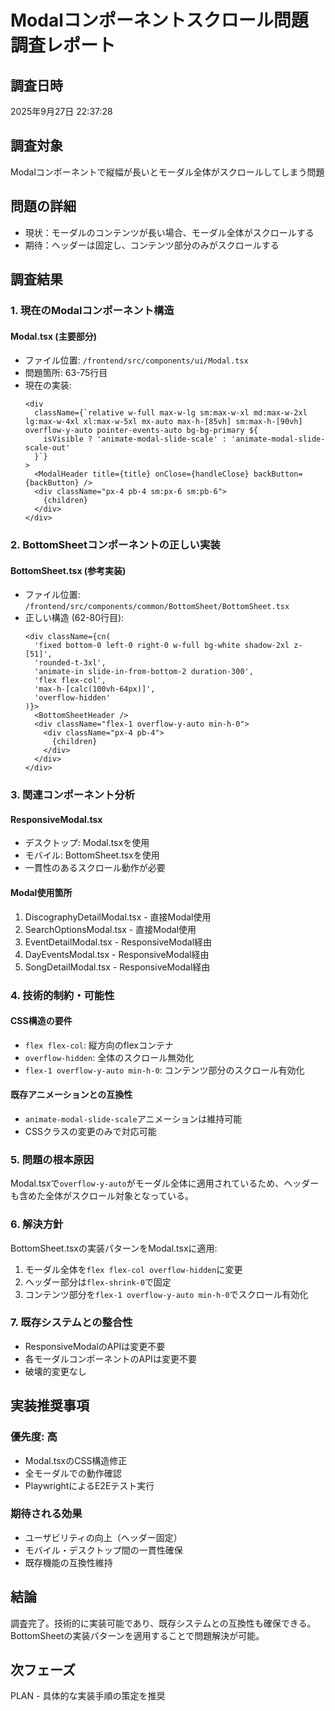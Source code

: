 # Modalコンポーネントスクロール問題調査レポート

## 調査日時
2025年9月27日 22:37:28

## 調査対象
Modalコンポーネントで縦幅が長いとモーダル全体がスクロールしてしまう問題

## 問題の詳細
- 現状：モーダルのコンテンツが長い場合、モーダル全体がスクロールする
- 期待：ヘッダーは固定し、コンテンツ部分のみがスクロールする

## 調査結果

### 1. 現在のModalコンポーネント構造

#### Modal.tsx (主要部分)
- ファイル位置: `/frontend/src/components/ui/Modal.tsx`
- 問題箇所: 63-75行目
- 現在の実装:
  ```tsx
  <div
    className={`relative w-full max-w-lg sm:max-w-xl md:max-w-2xl lg:max-w-4xl xl:max-w-5xl mx-auto max-h-[85vh] sm:max-h-[90vh] overflow-y-auto pointer-events-auto bg-bg-primary ${
      isVisible ? 'animate-modal-slide-scale' : 'animate-modal-slide-scale-out'
    }`}
  >
    <ModalHeader title={title} onClose={handleClose} backButton={backButton} />
    <div className="px-4 pb-4 sm:px-6 sm:pb-6">
      {children}
    </div>
  </div>
  ```

### 2. BottomSheetコンポーネントの正しい実装

#### BottomSheet.tsx (参考実装)
- ファイル位置: `/frontend/src/components/common/BottomSheet/BottomSheet.tsx`
- 正しい構造 (62-80行目):
  ```tsx
  <div className={cn(
    'fixed bottom-0 left-0 right-0 w-full bg-white shadow-2xl z-[51]',
    'rounded-t-3xl',
    'animate-in slide-in-from-bottom-2 duration-300',
    'flex flex-col',
    'max-h-[calc(100vh-64px)]',
    'overflow-hidden'
  )}>
    <BottomSheetHeader />
    <div className="flex-1 overflow-y-auto min-h-0">
      <div className="px-4 pb-4">
        {children}
      </div>
    </div>
  </div>
  ```

### 3. 関連コンポーネント分析

#### ResponsiveModal.tsx
- デスクトップ: Modal.tsxを使用
- モバイル: BottomSheet.tsxを使用
- 一貫性のあるスクロール動作が必要

#### Modal使用箇所
1. DiscographyDetailModal.tsx - 直接Modal使用
2. SearchOptionsModal.tsx - 直接Modal使用
3. EventDetailModal.tsx - ResponsiveModal経由
4. DayEventsModal.tsx - ResponsiveModal経由
5. SongDetailModal.tsx - ResponsiveModal経由

### 4. 技術的制約・可能性

#### CSS構造の要件
- `flex flex-col`: 縦方向のflexコンテナ
- `overflow-hidden`: 全体のスクロール無効化
- `flex-1 overflow-y-auto min-h-0`: コンテンツ部分のスクロール有効化

#### 既存アニメーションとの互換性
- `animate-modal-slide-scale`アニメーションは維持可能
- CSSクラスの変更のみで対応可能

### 5. 問題の根本原因
Modal.tsxで`overflow-y-auto`がモーダル全体に適用されているため、ヘッダーも含めた全体がスクロール対象となっている。

### 6. 解決方針
BottomSheet.tsxの実装パターンをModal.tsxに適用:
1. モーダル全体を`flex flex-col overflow-hidden`に変更
2. ヘッダー部分は`flex-shrink-0`で固定
3. コンテンツ部分を`flex-1 overflow-y-auto min-h-0`でスクロール有効化

### 7. 既存システムとの整合性
- ResponsiveModalのAPIは変更不要
- 各モーダルコンポーネントのAPIは変更不要
- 破壊的変更なし

## 実装推奨事項

### 優先度: 高
- Modal.tsxのCSS構造修正
- 全モーダルでの動作確認
- PlaywrightによるE2Eテスト実行

### 期待される効果
- ユーザビリティの向上（ヘッダー固定）
- モバイル・デスクトップ間の一貫性確保
- 既存機能の互換性維持

## 結論
調査完了。技術的に実装可能であり、既存システムとの互換性も確保できる。BottomSheetの実装パターンを適用することで問題解決が可能。

## 次フェーズ
PLAN - 具体的な実装手順の策定を推奨
